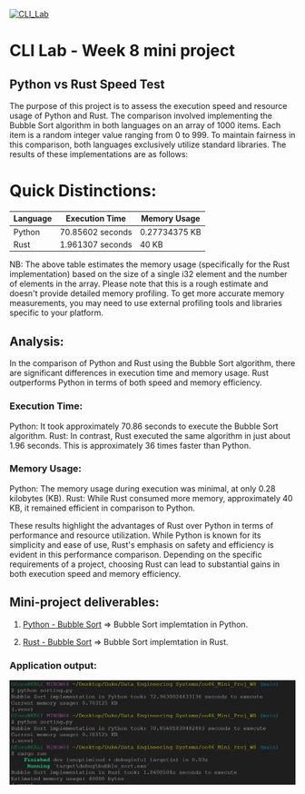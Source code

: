 [![CLI_Lab](https://github.com/nogibjj/oo46_Mini_Proj_W8/actions/workflows/cicd.yml/badge.svg)][def]

# CLI Lab - Week 8 mini project

## Python vs Rust Speed Test
The purpose of this project is to assess the execution speed and resource usage of Python and Rust. The comparison involved implementing the Bubble Sort algorithm in both languages on an array of 1000 items. Each item is a random integer value ranging from 0 to 999. To maintain fairness in this comparison, both languages exclusively utilize standard libraries.
The results of these implementations are as follows:

# Quick Distinctions:
| Language | Execution Time    | Memory Usage |
|----------|-------------------|--------------|
| Python   | 70.85602 seconds  | 0.27734375 KB| 
| Rust     | 1.961307 seconds  | 40 KB        |

NB: The above table estimates the memory usage (specifically for the Rust implementation) based on the size of a single i32 element and the number of elements in the array. Please note that this is a rough estimate and doesn't provide detailed memory profiling. To get more accurate memory measurements, you may need to use external profiling tools and libraries specific to your platform.

## Analysis:
In the comparison of Python and Rust using the Bubble Sort algorithm, there are significant differences in execution time and memory usage. Rust outperforms Python in terms of both speed and memory efficiency.

### Execution Time:

Python: It took approximately 70.86 seconds to execute the Bubble Sort algorithm.
Rust: In contrast, Rust executed the same algorithm in just about 1.96 seconds. This is approximately 36 times faster than Python.

### Memory Usage:

Python: The memory usage during execution was minimal, at only 0.28 kilobytes (KB).
Rust: While Rust consumed more memory, approximately 40 KB, it remained efficient in comparison to Python.

These results highlight the advantages of Rust over Python in terms of performance and resource utilization. While Python is known for its simplicity and ease of use, Rust's emphasis on safety and efficiency is evident in this performance comparison. Depending on the specific requirements of a project, choosing Rust can lead to substantial gains in both execution speed and memory efficiency.

## Mini-project deliverables:

1. [Python - Bubble Sort](https://github.com/nogibjj/oo46_Mini_Proj_W8/blob/main/sorting.py) => Bubble Sort implemtation in Python.

2. [Rust - Bubble Sort](https://github.com/nogibjj/oo46_Mini_Proj_W8/blob/main/src/main.rs) => Bubble Sort implemtation in Rust.

### Application output:

![Output](output.png)


[def]: https://github.com/nogibjj/oo46_Mini_Proj_W8/actions/workflows/cicd.yml
